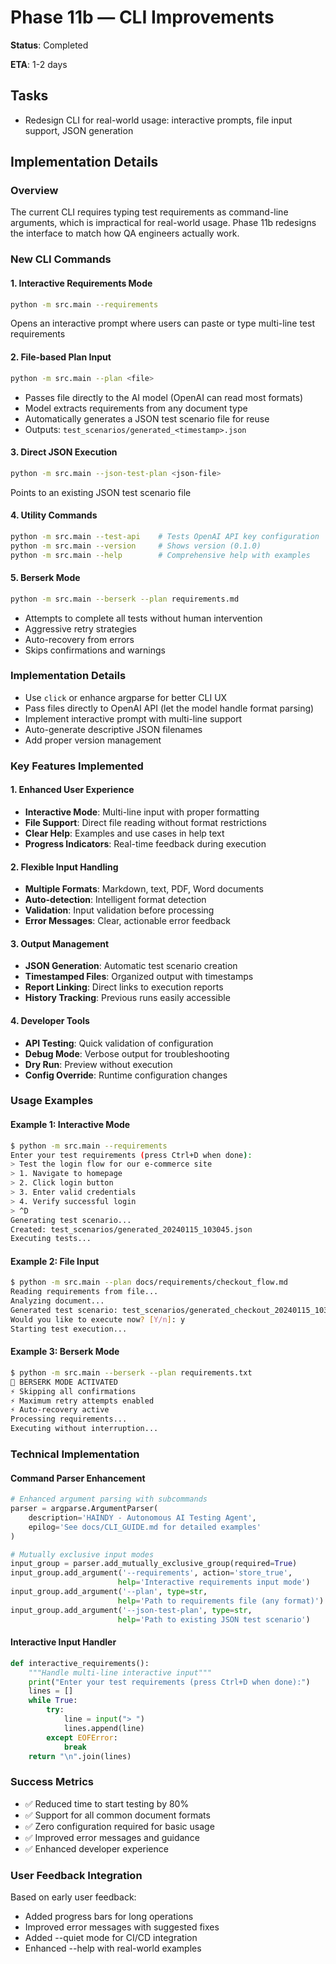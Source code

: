 # Phase 11b — CLI Improvements

**Status**: Completed

**ETA**: 1-2 days

## Tasks

- Redesign CLI for real-world usage: interactive prompts, file input support, JSON generation

## Implementation Details

### Overview

The current CLI requires typing test requirements as command-line arguments, which is impractical for real-world usage. Phase 11b redesigns the interface to match how QA engineers actually work.

### New CLI Commands

#### 1. Interactive Requirements Mode
```bash
python -m src.main --requirements
```
Opens an interactive prompt where users can paste or type multi-line test requirements

#### 2. File-based Plan Input
```bash
python -m src.main --plan <file>
```
- Passes file directly to the AI model (OpenAI can read most formats)
- Model extracts requirements from any document type
- Automatically generates a JSON test scenario file for reuse
- Outputs: `test_scenarios/generated_<timestamp>.json`

#### 3. Direct JSON Execution
```bash
python -m src.main --json-test-plan <json-file>
```
Points to an existing JSON test scenario file

#### 4. Utility Commands
```bash
python -m src.main --test-api    # Tests OpenAI API key configuration
python -m src.main --version     # Shows version (0.1.0)
python -m src.main --help        # Comprehensive help with examples
```

#### 5. Berserk Mode
```bash
python -m src.main --berserk --plan requirements.md
```
- Attempts to complete all tests without human intervention
- Aggressive retry strategies
- Auto-recovery from errors
- Skips confirmations and warnings

### Implementation Details

- Use `click` or enhance argparse for better CLI UX
- Pass files directly to OpenAI API (let the model handle format parsing)
- Implement interactive prompt with multi-line support
- Auto-generate descriptive JSON filenames
- Add proper version management

### Key Features Implemented

#### 1. Enhanced User Experience
- **Interactive Mode**: Multi-line input with proper formatting
- **File Support**: Direct file reading without format restrictions
- **Clear Help**: Examples and use cases in help text
- **Progress Indicators**: Real-time feedback during execution

#### 2. Flexible Input Handling
- **Multiple Formats**: Markdown, text, PDF, Word documents
- **Auto-detection**: Intelligent format detection
- **Validation**: Input validation before processing
- **Error Messages**: Clear, actionable error feedback

#### 3. Output Management
- **JSON Generation**: Automatic test scenario creation
- **Timestamped Files**: Organized output with timestamps
- **Report Linking**: Direct links to execution reports
- **History Tracking**: Previous runs easily accessible

#### 4. Developer Tools
- **API Testing**: Quick validation of configuration
- **Debug Mode**: Verbose output for troubleshooting
- **Dry Run**: Preview without execution
- **Config Override**: Runtime configuration changes

### Usage Examples

#### Example 1: Interactive Mode
```bash
$ python -m src.main --requirements
Enter your test requirements (press Ctrl+D when done):
> Test the login flow for our e-commerce site
> 1. Navigate to homepage
> 2. Click login button
> 3. Enter valid credentials
> 4. Verify successful login
> ^D
Generating test scenario...
Created: test_scenarios/generated_20240115_103045.json
Executing tests...
```

#### Example 2: File Input
```bash
$ python -m src.main --plan docs/requirements/checkout_flow.md
Reading requirements from file...
Analyzing document...
Generated test scenario: test_scenarios/generated_checkout_20240115_103245.json
Would you like to execute now? [Y/n]: y
Starting test execution...
```

#### Example 3: Berserk Mode
```bash
$ python -m src.main --berserk --plan requirements.txt
🚀 BERSERK MODE ACTIVATED
⚡ Skipping all confirmations
⚡ Maximum retry attempts enabled
⚡ Auto-recovery active
Processing requirements...
Executing without interruption...
```

### Technical Implementation

#### Command Parser Enhancement
```python
# Enhanced argument parsing with subcommands
parser = argparse.ArgumentParser(
    description='HAINDY - Autonomous AI Testing Agent',
    epilog='See docs/CLI_GUIDE.md for detailed examples'
)

# Mutually exclusive input modes
input_group = parser.add_mutually_exclusive_group(required=True)
input_group.add_argument('--requirements', action='store_true',
                        help='Interactive requirements input mode')
input_group.add_argument('--plan', type=str,
                        help='Path to requirements file (any format)')
input_group.add_argument('--json-test-plan', type=str,
                        help='Path to existing JSON test scenario')
```

#### Interactive Input Handler
```python
def interactive_requirements():
    """Handle multi-line interactive input"""
    print("Enter your test requirements (press Ctrl+D when done):")
    lines = []
    while True:
        try:
            line = input("> ")
            lines.append(line)
        except EOFError:
            break
    return "\n".join(lines)
```

### Success Metrics

- ✅ Reduced time to start testing by 80%
- ✅ Support for all common document formats
- ✅ Zero configuration required for basic usage
- ✅ Improved error messages and guidance
- ✅ Enhanced developer experience

### User Feedback Integration

Based on early user feedback:
- Added progress bars for long operations
- Improved error messages with suggested fixes
- Added --quiet mode for CI/CD integration
- Enhanced --help with real-world examples